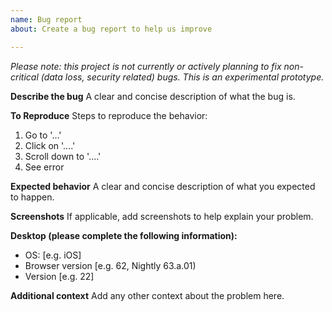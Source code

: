 ```yaml
---
name: Bug report
about: Create a bug report to help us improve

---
```


*Please note: this project is not currently or actively planning to fix non-critical (data loss, security related) bugs. This is an experimental prototype.*

**Describe the bug**
A clear and concise description of what the bug is.

**To Reproduce**
Steps to reproduce the behavior:
1. Go to '...'
2. Click on '....'
3. Scroll down to '....'
4. See error

**Expected behavior**
A clear and concise description of what you expected to happen.

**Screenshots**
If applicable, add screenshots to help explain your problem.

**Desktop (please complete the following information):**
 - OS: [e.g. iOS]
 - Browser version [e.g. 62, Nightly 63.a.01)
 - Version [e.g. 22]

**Additional context**
Add any other context about the problem here.
